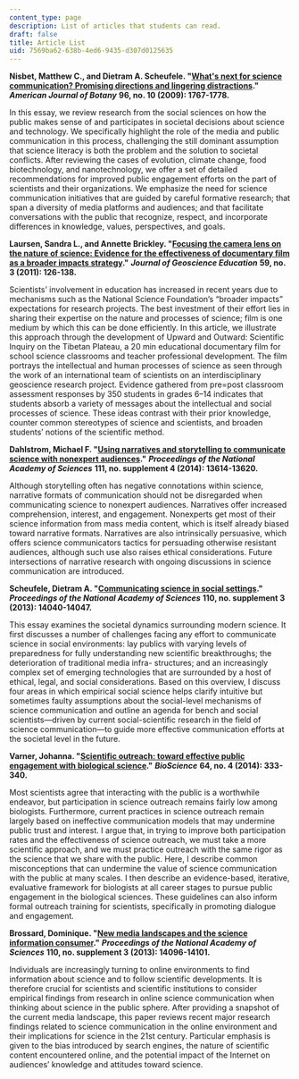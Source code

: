 ```yaml
---
content_type: page
description: List of articles that students can read.
draft: false
title: Article List
uid: 7569ba62-638b-4ed6-9435-d307d0125635
---
```

**Nisbet, Matthew C., and Dietram A. Scheufele. "**[**What's next for science communication? Promising directions and lingering distractions**](https://bsapubs.onlinelibrary.wiley.com/doi/full/10.3732/ajb.0900041)**."** ***American Journal of Botany*** **96, no. 10 (2009): 1767-1778.**

In this essay, we review research from the social sciences on how the public makes sense of and participates in societal decisions about science and technology. We specifically highlight the role of the media and public communication in this process, challenging the still dominant assumption that science literacy is both the problem and the solution to societal conflicts. After reviewing the cases of evolution, climate change, food biotechnology, and nanotechnology, we offer a set of detailed recommendations for improved public engagement efforts on the part of scientists and their organizations. We emphasize the need for science communication initiatives that are guided by careful formative research; that span a diversity of media platforms and audiences; and that facilitate conversations with the public that recognize, respect, and incorporate differences in knowledge, values, perspectives, and goals.

**Laursen, Sandra L., and Annette Brickley. "**[**Focusing the camera lens on the nature of science: Evidence for the effectiveness of documentary film as a broader impacts strategy**](https://www.tandfonline.com/doi/full/10.5408/1.3604825)**."** ***Journal of Geoscience Education*** **59, no. 3 (2011): 126-138.**

Scientists’ involvement in education has increased in recent years due to mechanisms such as the National Science Foundation’s “broader impacts” expectations for research projects. The best investment of their effort lies in sharing their expertise on the nature and processes of science; film is one medium by which this can be done efficiently. In this article, we illustrate this approach through the development of Upward and Outward: Scientific Inquiry on the Tibetan Plateau, a 20 min educational documentary film for school science classrooms and teacher professional development. The film portrays the intellectual and human processes of science as seen through the work of an international team of scientists on an interdisciplinary geoscience research project. Evidence gathered from pre=post classroom assessment responses by 350 students in grades 6–14 indicates that students absorb a variety of messages about the intellectual and social processes of science. These ideas contrast with their prior knowledge, counter common stereotypes of science and scientists, and broaden students’ notions of the scientific method.

**Dahlstrom, Michael F. "**[**Using narratives and storytelling to communicate science with nonexpert audiences**](https://www.pnas.org/doi/full/10.1073/pnas.1320645111)**."** ***Proceedings of the National Academy of Sciences*** **111, no. supplement 4 (2014): 13614-13620.**

Although storytelling often has negative connotations within science, narrative formats of communication should not be disregarded when communicating science to nonexpert audiences. Narratives offer increased comprehension, interest, and engagement. Nonexperts get most of their science information from mass media content, which is itself already biased toward narrative formats. Narratives are also intrinsically persuasive, which offers science communicators tactics for persuading otherwise resistant audiences, although such use also raises ethical considerations. Future intersections of narrative research with ongoing discussions in science communication are introduced.

**Scheufele, Dietram A. "**[**Communicating science in social settings**](https://www.pnas.org/doi/full/10.1073/pnas.1213275110)**."** ***Proceedings of the National Academy of Sciences*** **110, no. supplement 3 (2013): 14040-14047.**

This essay examines the societal dynamics surrounding modern science. It first discusses a number of challenges facing any effort to communicate science in social environments: lay publics with varying levels of preparedness for fully understanding new scientific breakthroughs; the deterioration of traditional media infra- structures; and an increasingly complex set of emerging technologies that are surrounded by a host of ethical, legal, and social considerations. Based on this overview, I discuss four areas in which empirical social science helps clarify intuitive but sometimes faulty assumptions about the social-level mechanisms of science communication and outline an agenda for bench and social scientists—driven by current social-scientific research in the field of science communication—to guide more effective communication efforts at the societal level in the future.

**Varner, Johanna. "**[**Scientific outreach: toward effective public engagement with biological science**](https://academic.oup.com/bioscience/article/64/4/333/248218)**."** ***BioScience*** **64, no. 4 (2014): 333-340.**

Most scientists agree that interacting with the public is a worthwhile endeavor, but participation in science outreach remains fairly low among biologists. Furthermore, current practices in science outreach remain largely based on ineffective communication models that may undermine public trust and interest. I argue that, in trying to improve both participation rates and the effectiveness of science outreach, we must take a more scientific approach, and we must practice outreach with the same rigor as the science that we share with the public. Here, I describe common misconceptions that can undermine the value of science communication with the public at many scales. I then describe an evidence-based, iterative, evaluative framework for biologists at all career stages to pursue public engagement in the biological sciences. These guidelines can also inform formal outreach training for scientists, specifically in promoting dialogue and engagement.

**Brossard, Dominique. "**[**New media landscapes and the science information consumer**](https://www.pnas.org/doi/full/10.1073/pnas.1212744110)**."** ***Proceedings of the National Academy of Sciences*** **110, no. supplement 3 (2013): 14096-14101.**

Individuals are increasingly turning to online environments to find information about science and to follow scientific developments. It is therefore crucial for scientists and scientific institutions to consider empirical findings from research in online science communication when thinking about science in the public sphere. After providing a snapshot of the current media landscape, this paper reviews recent major research findings related to science communication in the online environment and their implications for science in the 21st century. Particular emphasis is given to the bias introduced by search engines, the nature of scientific content encountered online, and the potential impact of the Internet on audiences’ knowledge and attitudes toward science.